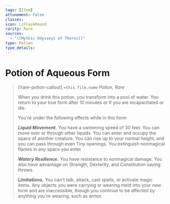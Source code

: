 ```yaml
---
tags: [Item]
attunement: False
classes: 
icon: LiFlaskRound
rarity: Rare
sources:
  - "[[Mythic Odysseys of Theros]]"
type: Potion
type_details: 
---
```

# Potion of Aqueous Form
>[!rare-potion-callout] `=this.file.name`
>*Potion, Rare*
>
>When you drink this potion, you transform into a pool of water. You return to your true form after 10 minutes or if you are incapacitated or die.
>
>You're under the following effects while in this form:
>
>***Liquid Movement.*** You have a swimming speed of 30 feet. You can move over or through other liquids. You can enter and occupy the space of another creature. You can rise up to your normal height, and you can pass through even Tiny openings. You extinguish nonmagical flames in any space you enter.
>
>***Watery Resilience.*** You have resistance to nonmagical damage. You also have advantage on Strength, Dexterity, and Constitution saving throws.
>
>***Limitations.*** You can't talk, attack, cast spells, or activate magic items. Any objects you were carrying or wearing meld into your new form and are inaccessible, though you continue to be affected by anything you're wearing, such as armor.
>
>
